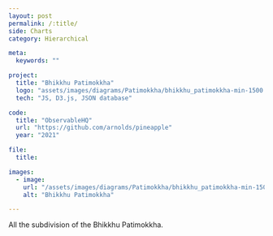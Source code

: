 ```yaml
---
layout: post
permalink: /:title/
side: Charts
category: Hierarchical

meta:
  keywords: ""

project:
  title: "Bhikkhu Patimokkha"
  logo: "assets/images/diagrams/Patimokkha/bhikkhu_patimokkha-min-1500.jpg"
  tech: "JS, D3.js, JSON database"

code:
  title: "ObservableHQ"
  url: "https://github.com/arnolds/pineapple"
  year: "2021"

file:
  title:

images:
  - image:
    url: "/assets/images/diagrams/Patimokkha/bhikkhu_patimokkha-min-1500.jpg"
    alt: "Bhikkhu Patimokkha"

---
```

All the subdivision of the Bhikkhu Patimokkha.
